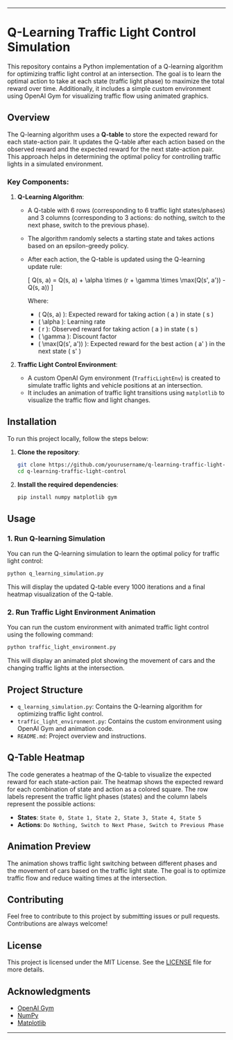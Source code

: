 
---

# Q-Learning Traffic Light Control Simulation

This repository contains a Python implementation of a Q-learning algorithm for optimizing traffic light control at an intersection. The goal is to learn the optimal action to take at each state (traffic light phase) to maximize the total reward over time. Additionally, it includes a simple custom environment using OpenAI Gym for visualizing traffic flow using animated graphics.

## Overview

The Q-learning algorithm uses a **Q-table** to store the expected reward for each state-action pair. It updates the Q-table after each action based on the observed reward and the expected reward for the next state-action pair. This approach helps in determining the optimal policy for controlling traffic lights in a simulated environment.

### Key Components:

1. **Q-Learning Algorithm**:
    - A Q-table with 6 rows (corresponding to 6 traffic light states/phases) and 3 columns (corresponding to 3 actions: do nothing, switch to the next phase, switch to the previous phase).
    - The algorithm randomly selects a starting state and takes actions based on an epsilon-greedy policy.
    - After each action, the Q-table is updated using the Q-learning update rule:

      \[
      Q(s, a) = Q(s, a) + \alpha \times (r + \gamma \times \max(Q(s', a')) - Q(s, a))
      \]

      Where:
      - \( Q(s, a) \): Expected reward for taking action \( a \) in state \( s \)
      - \( \alpha \): Learning rate
      - \( r \): Observed reward for taking action \( a \) in state \( s \)
      - \( \gamma \): Discount factor
      - \( \max(Q(s', a')) \): Expected reward for the best action \( a' \) in the next state \( s' \)

2. **Traffic Light Control Environment**:
    - A custom OpenAI Gym environment (`TrafficLightEnv`) is created to simulate traffic lights and vehicle positions at an intersection.
    - It includes an animation of traffic light transitions using `matplotlib` to visualize the traffic flow and light changes.

## Installation

To run this project locally, follow the steps below:

1. **Clone the repository**:

    ```bash
    git clone https://github.com/yourusername/q-learning-traffic-light-control.git
    cd q-learning-traffic-light-control
    ```

2. **Install the required dependencies**:

    ```bash
    pip install numpy matplotlib gym
    ```

## Usage

### 1. Run Q-learning Simulation

You can run the Q-learning simulation to learn the optimal policy for traffic light control:

```bash
python q_learning_simulation.py
```

This will display the updated Q-table every 1000 iterations and a final heatmap visualization of the Q-table.

### 2. Run Traffic Light Environment Animation

You can run the custom environment with animated traffic light control using the following command:

```bash
python traffic_light_environment.py
```

This will display an animated plot showing the movement of cars and the changing traffic lights at the intersection.

## Project Structure

- `q_learning_simulation.py`: Contains the Q-learning algorithm for optimizing traffic light control.
- `traffic_light_environment.py`: Contains the custom environment using OpenAI Gym and animation code.
- `README.md`: Project overview and instructions.

## Q-Table Heatmap

The code generates a heatmap of the Q-table to visualize the expected reward for each state-action pair. The heatmap shows the expected reward for each combination of state and action as a colored square. The row labels represent the traffic light phases (states) and the column labels represent the possible actions:

- **States**: `State 0, State 1, State 2, State 3, State 4, State 5`
- **Actions**: `Do Nothing, Switch to Next Phase, Switch to Previous Phase`

## Animation Preview

The animation shows traffic light switching between different phases and the movement of cars based on the traffic light state. The goal is to optimize traffic flow and reduce waiting times at the intersection.

## Contributing

Feel free to contribute to this project by submitting issues or pull requests. Contributions are always welcome!

## License

This project is licensed under the MIT License. See the [LICENSE](LICENSE) file for more details.

## Acknowledgments

- [OpenAI Gym](https://github.com/openai/gym)
- [NumPy](https://numpy.org/)
- [Matplotlib](https://matplotlib.org/)

---

